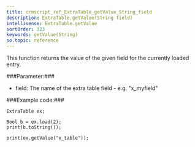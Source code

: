 ```yaml
---
title: crmscript_ref_ExtraTable_getValue_String_field
description: ExtraTable.getValue(String field)
intellisense: ExtraTable.getValue
sortOrder: 323
keywords: getValue(String)
so.topic: reference
---
```



This function returns the value of the given field for the currently loaded entry.




###Parameter:###


 - field: The name of the extra table field - e.g. "x\_myfield"




###Example code:###


    ExtraTable ex;
    
    Bool b = ex.load(2);
    print(b.toString());
    
    print(ex.getValue("x_table"));


